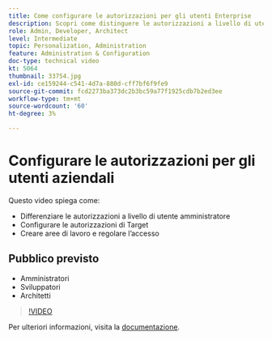 ```yaml
---
title: Come configurare le autorizzazioni per gli utenti Enterprise
description: Scopri come distinguere le autorizzazioni a livello di utente degli amministratori, configurare le autorizzazioni di Adobe Target, creare aree di lavoro e regolare l’accesso.
role: Admin, Developer, Architect
level: Intermediate
topic: Personalization, Administration
feature: Administration & Configuration
doc-type: technical video
kt: 5064
thumbnail: 33754.jpg
exl-id: ce159244-c541-4d7a-880d-cff7bf6f9fe9
source-git-commit: fcd2273ba373dc2b3bc59a77f1925cdb7b2ed3ee
workflow-type: tm+mt
source-wordcount: '60'
ht-degree: 3%

---
```


# Configurare le autorizzazioni per gli utenti aziendali

Questo video spiega come:

* Differenziare le autorizzazioni a livello di utente amministratore
* Configurare le autorizzazioni di Target
* Creare aree di lavoro e regolare l’accesso

## Pubblico previsto

* Amministratori
* Sviluppatori
* Architetti

>[!VIDEO](https://video.tv.adobe.com/v/33754/?quality=12)

Per ulteriori informazioni, visita la [documentazione](https://experienceleague.adobe.com/docs/target/using/administer/administrating-target.html?lang=en).

